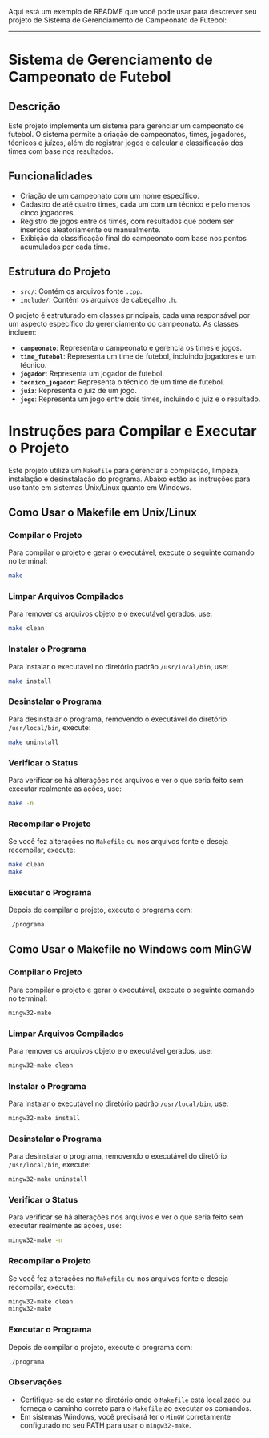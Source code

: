 Aqui está um exemplo de README que você pode usar para descrever seu projeto de Sistema de Gerenciamento de Campeonato de Futebol:

---

# Sistema de Gerenciamento de Campeonato de Futebol

## Descrição

Este projeto implementa um sistema para gerenciar um campeonato de futebol. O sistema permite a criação de campeonatos, times, jogadores, técnicos e juízes, além de registrar jogos e calcular a classificação dos times com base nos resultados.

## Funcionalidades

- Criação de um campeonato com um nome específico.
- Cadastro de até quatro times, cada um com um técnico e pelo menos cinco jogadores.
- Registro de jogos entre os times, com resultados que podem ser inseridos aleatoriamente ou manualmente.
- Exibição da classificação final do campeonato com base nos pontos acumulados por cada time.

## Estrutura do Projeto

- `src/`: Contém os arquivos fonte `.cpp`.
- `include/`: Contém os arquivos de cabeçalho `.h`.

O projeto é estruturado em classes principais, cada uma responsável por um aspecto específico do gerenciamento do campeonato. As classes incluem:

- **`campeonato`**: Representa o campeonato e gerencia os times e jogos.
- **`time_futebol`**: Representa um time de futebol, incluindo jogadores e um técnico.
- **`jogador`**: Representa um jogador de futebol.
- **`tecnico_jogador`**: Representa o técnico de um time de futebol.
- **`juiz`**: Representa o juiz de um jogo.
- **`jogo`**: Representa um jogo entre dois times, incluindo o juiz e o resultado.

# Instruções para Compilar e Executar o Projeto

Este projeto utiliza um `Makefile` para gerenciar a compilação, limpeza, instalação e desinstalação do programa. Abaixo estão as instruções para uso tanto em sistemas Unix/Linux quanto em Windows.

## Como Usar o Makefile em Unix/Linux

### Compilar o Projeto

Para compilar o projeto e gerar o executável, execute o seguinte comando no terminal:

```bash
make
```

### Limpar Arquivos Compilados

Para remover os arquivos objeto e o executável gerados, use:

```bash
make clean
```

### Instalar o Programa

Para instalar o executável no diretório padrão `/usr/local/bin`, use:

```bash
make install
```

### Desinstalar o Programa

Para desinstalar o programa, removendo o executável do diretório `/usr/local/bin`, execute:

```bash
make uninstall
```

### Verificar o Status

Para verificar se há alterações nos arquivos e ver o que seria feito sem executar realmente as ações, use:

```bash
make -n
```

### Recompilar o Projeto

Se você fez alterações no `Makefile` ou nos arquivos fonte e deseja recompilar, execute:

```bash
make clean
make
```

### Executar o Programa

Depois de compilar o projeto, execute o programa com:

```bash
./programa
```

## Como Usar o Makefile no Windows com MinGW

### Compilar o Projeto

Para compilar o projeto e gerar o executável, execute o seguinte comando no terminal:

```bash
mingw32-make
```

### Limpar Arquivos Compilados

Para remover os arquivos objeto e o executável gerados, use:

```bash
mingw32-make clean
```

### Instalar o Programa

Para instalar o executável no diretório padrão `/usr/local/bin`, use:

```bash
mingw32-make install
```

### Desinstalar o Programa

Para desinstalar o programa, removendo o executável do diretório `/usr/local/bin`, execute:

```bash
mingw32-make uninstall
```

### Verificar o Status

Para verificar se há alterações nos arquivos e ver o que seria feito sem executar realmente as ações, use:

```bash
mingw32-make -n
```

### Recompilar o Projeto

Se você fez alterações no `Makefile` ou nos arquivos fonte e deseja recompilar, execute:

```bash
mingw32-make clean
mingw32-make
```

### Executar o Programa

Depois de compilar o projeto, execute o programa com:

```bash
./programa
```

### Observações

- Certifique-se de estar no diretório onde o `Makefile` está localizado ou forneça o caminho correto para o `Makefile` ao executar os comandos.
- Em sistemas Windows, você precisará ter o `MinGW` corretamente configurado no seu PATH para usar o `mingw32-make`.

```